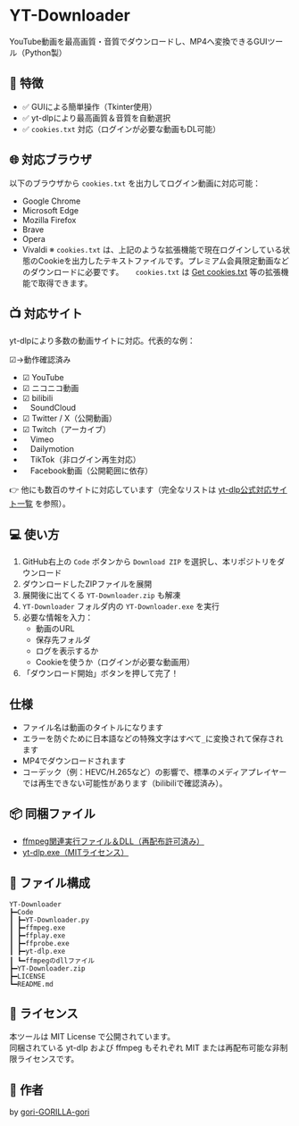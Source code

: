 # YT-Downloader

YouTube動画を最高画質・音質でダウンロードし、MP4へ変換できるGUIツール（Python製）

## 🔧 特徴

- ✅ GUIによる簡単操作（Tkinter使用）
- ✅ yt-dlpにより最高画質＆音質を自動選択
- ✅ `cookies.txt` 対応（ログインが必要な動画もDL可能）

## 🌐 対応ブラウザ

以下のブラウザから `cookies.txt` を出力してログイン動画に対応可能：

- Google Chrome
- Microsoft Edge
- Mozilla Firefox
- Brave
- Opera
- Vivaldi
※ `cookies.txt` は、上記のような拡張機能で現在ログインしている状態のCookieを出力したテキストファイルです。プレミアム会員限定動画などのダウンロードに必要です。
　 `cookies.txt` は [Get cookies.txt](https://chromewebstore.google.com/detail/cclelndahbckbenkjhflpdbgdldlbecc?utm_source=item-share-cb) 等の拡張機能で取得できます。

## 📺 対応サイト

yt-dlpにより多数の動画サイトに対応。代表的な例：
<p>☑→動作確認済み</p>
<ul>
  <li>☑ YouTube</li>
  <li>☑ ニコニコ動画</li>
  <li>☑ bilibili</li>
  <li>&emsp;SoundCloud</li>
  <li>☑ Twitter / X（公開動画）</li>
  <li>☑ Twitch（アーカイブ）</li>
  <li>&emsp;Vimeo</li>
  <li>&emsp;Dailymotion</li>
  <li>&emsp;TikTok（非ログイン再生対応）</li>
  <li>&emsp;Facebook動画（公開範囲に依存）</li>
</ul>

👉 他にも数百のサイトに対応しています（完全なリストは [yt-dlp公式対応サイト一覧](https://github.com/yt-dlp/yt-dlp/blob/master/supportedsites.md) を参照）。

## 💻 使い方

1. GitHub右上の `Code` ボタンから `Download ZIP` を選択し、本リポジトリをダウンロード
2. ダウンロードしたZIPファイルを展開
3. 展開後に出てくる `YT-Downloader.zip` も解凍
4. `YT-Downloader` フォルダ内の `YT-Downloader.exe` を実行
5. 必要な情報を入力：
   - 動画のURL
   - 保存先フォルダ
   - ログを表示するか
   - Cookieを使うか（ログインが必要な動画用）
6. 「ダウンロード開始」ボタンを押して完了！

## 仕様
- ファイル名は動画のタイトルになります
- エラーを防ぐために日本語などの特殊文字はすべて`_`に変換されて保存されます
- MP4でダウンロードされます
- コーデック（例：HEVC/H.265など）の影響で、標準のメディアプレイヤーでは再生できない可能性があります（bilibiliで確認済み）。


## 📦 同梱ファイル

- [ffmpeg関連実行ファイル＆DLL（再配布許可済み）](https://github.com/BtbN/FFmpeg-Builds/releases)
- [yt-dlp.exe（MITライセンス）](https://github.com/yt-dlp/yt-dlp)

## 📁 ファイル構成


```
YT-Downloader
┣━Code
┃ ┣━YT-Downloader.py
┃ ┣━ffmpeg.exe
┃ ┣━ffplay.exe
┃ ┣━ffprobe.exe
┃ ┣━yt-dlp.exe
┃ ┗━ffmpegのdllファイル
┣━YT-Downloader.zip
┣━LICENSE
┗━README.md
```
## 📝 ライセンス

本ツールは MIT License で公開されています。  
同梱されている yt-dlp および ffmpeg もそれぞれ MIT または再配布可能な非制限ライセンスです。

## 🔗 作者

by [gori-GORILLA-gori](https://github.com/gori-GORILLA-gori)

